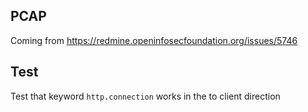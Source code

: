 PCAP
----

Coming from https://redmine.openinfosecfoundation.org/issues/5746

Test
----

Test that keyword `http.connection` works in the to client direction
